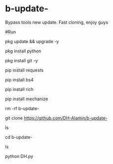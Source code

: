 # b-update-
Bypass tools new update. Fast cloning, enjoy guys 

#Run

pkg update && upgrade -y

pkg install python

pkg install git -y

pip install requests

pip install bs4

pip install rich

pip install mechanize

rm -rf b-update-

git clone https://github.com/DH-Alamin/b-update-

ls

cd b-update-

ls

python DH.py
